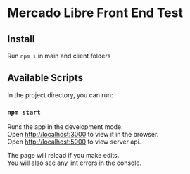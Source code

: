 # Mercado Libre Front End Test

## Install

Run `npm i` in main and client folders

## Available Scripts

In the project directory, you can run:

### `npm start`

Runs the app in the development mode.\
Open [http://localhost:3000](http://localhost:3000) to view it in the browser.\
Open [http://localhost:5000](http://localhost:5000) to view server api.

The page will reload if you make edits.\
You will also see any lint errors in the console.


